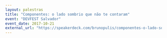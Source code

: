 ```yaml
---
layout: palestras
title: "Componentes: o lado sombrio que não te contaram"
event: "DEVFEST Salvador"
event_date: 2017-10-21
external_url: "https://speakerdeck.com/brunopulis/componentes-o-lado-sombrio-que-nao-te-contaram"
---
```



